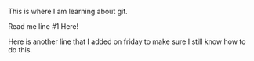 This is where I am learning about git.

Read me line #1 Here!

Here is another line that I added on friday to make sure I still know how to do this.